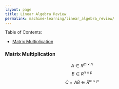 ```yaml
---
layout: page
title: Linear Algebra Review
permalink: machine-learning/linear_algebra_review/
---
```


Table of Contents:

- [Matrix Multiplication](#matrixmultiplication)



<a name='matrixmultiplication'></a>
### Matrix Multiplication
$$A \in R^{m\times n}$$
$$B \in R^{n\times p}$$
$$C=AB\in R^{m\times p}$$

